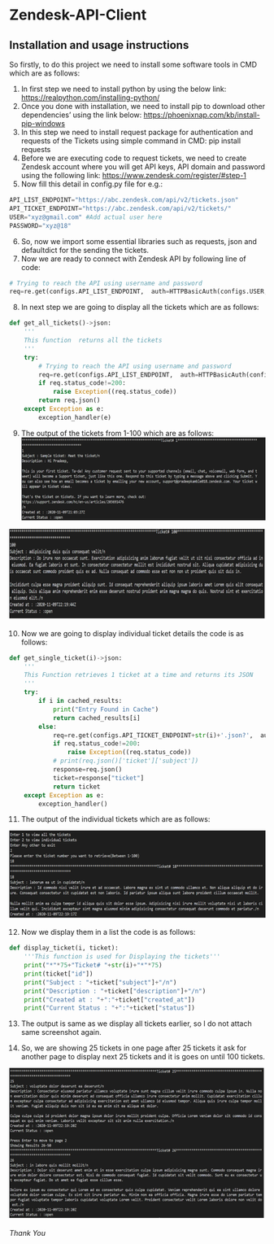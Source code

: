 # Zendesk-API-Client

## Installation and usage instructions

So firstly, to do this project we need to install some software tools in CMD which are as follows:
1.	In first step we need to install python by using the below link:
https://realpython.com/installing-python/
2.	Once you done with installation, we need to install pip to download other dependencies’ using the link below:
https://phoenixnap.com/kb/install-pip-windows
3.	In this step we need to install request package for authentication and requests of the Tickets using simple command in CMD:
 pip install requests
4.	Before we are executing code to request tickets, we need to create Zendesk account where you will get API keys, API domain and password using the following link:
https://www.zendesk.com/register/#step-1
5.	Now fill this detail in config.py file for e.g.:

```python
API_LIST_ENDPOINT="https://abc.zendesk.com/api/v2/tickets.json"
API_TICKET_ENDPOINT="https://abc.zendesk.com/api/v2/tickets/"
USER="xyz@gmail.com" #Add actual user here
PASSWORD="xyz@18"
```
6.	So, now we import some essential libraries such as requests, json and defaultdict for the sending the tickets.
7.	Now we are ready to connect with Zendesk API by following line of code:
```python
# Trying to reach the API using username and password
req=re.get(configs.API_LIST_ENDPOINT,  auth=HTTPBasicAuth(configs.USER,configs.PASSWORD))
```
8. In next step we are going to display all the tickets which are as follows:
```python
def get_all_tickets()->json:
    '''
    This function  returns all the tickets 
    '''
    try:
        # Trying to reach the API using username and password
        req=re.get(configs.API_LIST_ENDPOINT,  auth=HTTPBasicAuth(configs.USER,configs.PASSWORD))
        if req.status_code!=200:
            raise Exception((req.status_code))
        return req.json()
    except Exception as e:
        exception_handler(e)
```
9.	The output of the tickets from 1-100 which are as follows:
![picture alt](Zendesk%20images/Ticket%201.png "Ticket 1")

![picture alt](/Zendesk%20images/Ticket%20100.png "Ticket 100")

10. Now we are going to display individual ticket details the code is as follows:
```python
def get_single_ticket(i)->json:
    '''
    This Function retrieves 1 ticket at a time and returns its JSON
    '''
    try:
        if i in cached_results:
            print("Entry Found in Cache")
            return cached_results[i]
        else:
            req=re.get(configs.API_TICKET_ENDPOINT+str(i)+'.json?',  auth=HTTPBasicAuth(configs.USER,configs.PASSWORD))
            if req.status_code!=200:
                raise Exception((req.status_code))
            # print(req.json()['ticket']['subject'])
            response=req.json()
            ticket=response["ticket"]
            return ticket
    except Exception as e:
        exception_handler()
```

11. The output of the individual tickets which are as follows:

![picture alt](/Zendesk%20images/Individual%20Ticket.png "Individual Ticket")

12. Now we display them in a list the code is as follows:
```python
def display_ticket(i, ticket):
    '''This function is used for Displaying the tickets'''
    print("*"*75+"Ticket# "+str(i)+"*"*75)
    print(ticket["id"])
    print("Subject : "+ticket["subject"]+"/n")
    print("Description : "+ticket["description"]+"/n")
    print("Created at : "+":"+ticket["created_at"])
    print("Current Status : "+":"+ticket["status"])
```

13. The output is same as we display all tickets earlier, so I do not attach same screenshot again.

14.	So, we are showing 25 tickets in one page after 25 tickets it ask for another page to display next 25 tickets and it is goes on until 100 tickets.

![picture alt](/Zendesk%20images/Ticket%2025.png "Ticket 25")

*Thank You*


